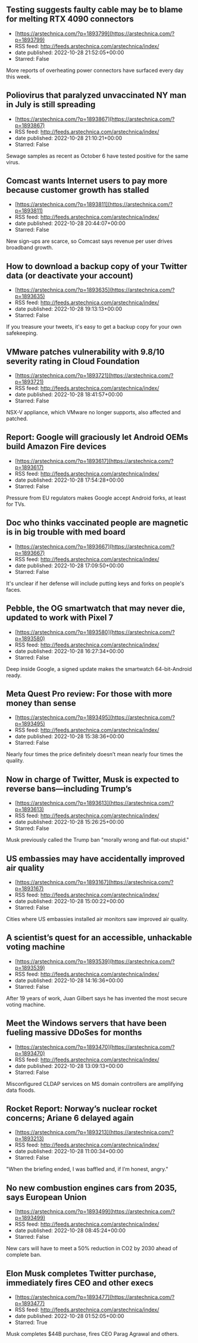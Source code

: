 ## Testing suggests faulty cable may be to blame for melting RTX 4090 connectors
 - [https://arstechnica.com/?p=1893799](https://arstechnica.com/?p=1893799)
 - RSS feed: http://feeds.arstechnica.com/arstechnica/index/
 - date published: 2022-10-28 21:52:05+00:00
 - Starred: False

More reports of overheating power connectors have surfaced every day this week.

## Poliovirus that paralyzed unvaccinated NY man in July is still spreading
 - [https://arstechnica.com/?p=1893867](https://arstechnica.com/?p=1893867)
 - RSS feed: http://feeds.arstechnica.com/arstechnica/index/
 - date published: 2022-10-28 21:10:21+00:00
 - Starred: False

Sewage samples as recent as October 6 have tested positive for the same virus.

## Comcast wants Internet users to pay more because customer growth has stalled
 - [https://arstechnica.com/?p=1893811](https://arstechnica.com/?p=1893811)
 - RSS feed: http://feeds.arstechnica.com/arstechnica/index/
 - date published: 2022-10-28 20:44:07+00:00
 - Starred: False

New sign-ups are scarce, so Comcast says revenue per user drives broadband growth.

## How to download a backup copy of your Twitter data (or deactivate your account)
 - [https://arstechnica.com/?p=1893635](https://arstechnica.com/?p=1893635)
 - RSS feed: http://feeds.arstechnica.com/arstechnica/index/
 - date published: 2022-10-28 19:13:13+00:00
 - Starred: False

If you treasure your tweets, it's easy to get a backup copy for your own safekeeping.

## VMware patches vulnerability with 9.8/10 severity rating in Cloud Foundation
 - [https://arstechnica.com/?p=1893721](https://arstechnica.com/?p=1893721)
 - RSS feed: http://feeds.arstechnica.com/arstechnica/index/
 - date published: 2022-10-28 18:41:57+00:00
 - Starred: False

NSX-V appliance, which VMware no longer supports, also affected and patched.

## Report: Google will graciously let Android OEMs build Amazon Fire devices
 - [https://arstechnica.com/?p=1893617](https://arstechnica.com/?p=1893617)
 - RSS feed: http://feeds.arstechnica.com/arstechnica/index/
 - date published: 2022-10-28 17:54:28+00:00
 - Starred: False

Pressure from EU regulators makes Google accept Android forks, at least for TVs.

## Doc who thinks vaccinated people are magnetic is in big trouble with med board
 - [https://arstechnica.com/?p=1893667](https://arstechnica.com/?p=1893667)
 - RSS feed: http://feeds.arstechnica.com/arstechnica/index/
 - date published: 2022-10-28 17:09:50+00:00
 - Starred: False

It's unclear if her defense will include putting keys and forks on people's faces.

## Pebble, the OG smartwatch that may never die, updated to work with Pixel 7
 - [https://arstechnica.com/?p=1893580](https://arstechnica.com/?p=1893580)
 - RSS feed: http://feeds.arstechnica.com/arstechnica/index/
 - date published: 2022-10-28 16:27:34+00:00
 - Starred: False

Deep inside Google, a signed update makes the smartwatch 64-bit-Android ready.

## Meta Quest Pro review: For those with more money than sense
 - [https://arstechnica.com/?p=1893495](https://arstechnica.com/?p=1893495)
 - RSS feed: http://feeds.arstechnica.com/arstechnica/index/
 - date published: 2022-10-28 15:38:36+00:00
 - Starred: False

Nearly four times the price definitely doesn’t mean nearly four times the quality.

## Now in charge of Twitter, Musk is expected to reverse bans—including Trump’s
 - [https://arstechnica.com/?p=1893613](https://arstechnica.com/?p=1893613)
 - RSS feed: http://feeds.arstechnica.com/arstechnica/index/
 - date published: 2022-10-28 15:26:25+00:00
 - Starred: False

Musk previously called the Trump ban "morally wrong and flat-out stupid."

## US embassies may have accidentally improved air quality
 - [https://arstechnica.com/?p=1893167](https://arstechnica.com/?p=1893167)
 - RSS feed: http://feeds.arstechnica.com/arstechnica/index/
 - date published: 2022-10-28 15:00:22+00:00
 - Starred: False

Cities where US embassies installed air monitors saw improved air quality.

## A scientist’s quest for an accessible, unhackable voting machine
 - [https://arstechnica.com/?p=1893539](https://arstechnica.com/?p=1893539)
 - RSS feed: http://feeds.arstechnica.com/arstechnica/index/
 - date published: 2022-10-28 14:16:36+00:00
 - Starred: False

After 19 years of work, Juan Gilbert says he has invented the most secure voting machine.

## Meet the Windows servers that have been fueling massive DDoSes for months
 - [https://arstechnica.com/?p=1893470](https://arstechnica.com/?p=1893470)
 - RSS feed: http://feeds.arstechnica.com/arstechnica/index/
 - date published: 2022-10-28 13:09:13+00:00
 - Starred: False

Misconfigured CLDAP services on MS domain controllers are amplifying data floods.

## Rocket Report: Norway’s nuclear rocket concerns; Ariane 6 delayed again
 - [https://arstechnica.com/?p=1893213](https://arstechnica.com/?p=1893213)
 - RSS feed: http://feeds.arstechnica.com/arstechnica/index/
 - date published: 2022-10-28 11:00:34+00:00
 - Starred: False

"When the briefing ended, I was baffled and, if I’m honest, angry."

## No new combustion engines cars from 2035, says European Union
 - [https://arstechnica.com/?p=1893499](https://arstechnica.com/?p=1893499)
 - RSS feed: http://feeds.arstechnica.com/arstechnica/index/
 - date published: 2022-10-28 08:45:24+00:00
 - Starred: False

New cars will have to meet a 50% reduction in CO2 by 2030 ahead of complete ban.

## Elon Musk completes Twitter purchase, immediately fires CEO and other execs
 - [https://arstechnica.com/?p=1893477](https://arstechnica.com/?p=1893477)
 - RSS feed: http://feeds.arstechnica.com/arstechnica/index/
 - date published: 2022-10-28 01:52:05+00:00
 - Starred: True

Musk completes $44B purchase, fires CEO Parag Agrawal and others.
